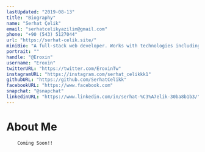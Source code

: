 ```yaml
---
lastUpdated: "2019-08-13"
title: "Biography"
name: "Serhat Çelik"
email: "serhatcelikyazilim@gmail.com"
phone: "+90 (543) 5127044"
url: "https://serhat-celik.site/"
miniBio: "A full-stack web developer. Works with technologies including HTML, JavaScript, React and Solidity."
portrait: ""
handle: "@Eroxin"
username: "Eroxin"
twitterURL: "https://twitter.com/EroxinTw"
instagramURL: "https://instagram.com/serhat_celikkk1"
githubURL: "https://github.com/SerhatCelikk"
facebookURL: "https://www.facebook.com"
snapchat: "@snapchat"
linkedinURL: "https://www.linkedin.com/in/serhat-%C3%A7elik-30ba8b1b3/"
---
```


# About Me

        Coming Soon!!

<!-- My name is Jacob Daniel Castro. I am a front-end web developer. I love to code websites and stuff like that.

I started learning to code HTML and CSS in 2015 after I graduated high school. I was a little on-and-off with my learning up until the end of 2017 where I decided that web development was, indeed, the career I wanted to pursue. From there, I jumped into JavaScript and have been falling more and more in love with web development ever since.

After coding, I also really enjoy design. My favorite sans-serif
fonts are [Helvetica](https://www.myfonts.com/fonts/linotype/helvetica/) and [Montserrat](https://fonts.google.com/specimen/Montserrat). I don't really have a favorite serif font (yet), but they're cool too, I guess.

One of my favorite things to do is take my passion for design and love for coding and combine them in my projects. I'm obssessed with gorgeous UI's; designing my own (for clients or otherwise) is so satisfying. And then translating that into code and crafting a truly memorable UX is my passion.

I live in Santa Maria, CA but my goal is to move to Chicago, IL someday soon. Some would say that's a downgrade, at least in weather quality, but I'm focused as hell to get there. If you're from Chicago, I'd love to hear from you!

Some hobbies of mine include music and sports. I play guitar and sing a bit. I also really really love sports. All Chicago-based teams are my favorite (except the White Sox, of course). -->
